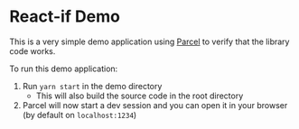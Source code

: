 # React-if Demo

This is a very simple demo application using [Parcel](https://parceljs.org/) to verify that the library code works.

To run this demo application:

1. Run `yarn start` in the demo directory
   - This will also build the source code in the root directory
2. Parcel will now start a dev session and you can open it in your browser (by default on `localhost:1234`)